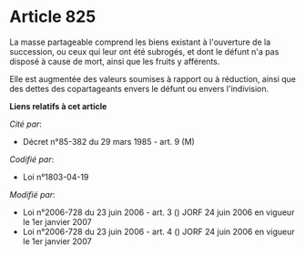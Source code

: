 # Article 825

La masse partageable comprend les biens existant à l'ouverture de la succession, ou ceux qui leur ont été subrogés, et dont
le défunt n'a pas disposé à cause de mort, ainsi que les fruits y afférents.

Elle est augmentée des valeurs soumises à rapport ou à réduction, ainsi que des dettes des copartageants envers le défunt ou
envers l'indivision.

**Liens relatifs à cet article**

_Cité par_:

  - Décret n°85-382 du 29 mars 1985 - art. 9 (M)

_Codifié par_:

  - Loi n°1803-04-19

_Modifié par_:

  - Loi n°2006-728 du 23 juin 2006 - art. 3 () JORF 24 juin 2006 en vigueur le 1er janvier 2007
  - Loi n°2006-728 du 23 juin 2006 - art. 4 () JORF 24 juin 2006 en vigueur le 1er janvier 2007

